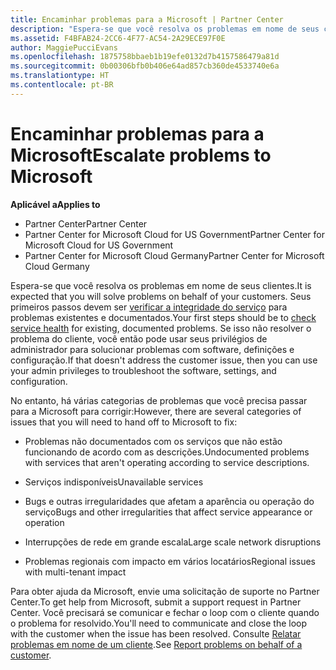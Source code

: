 ```yaml
---
title: Encaminhar problemas para a Microsoft | Partner Center
description: "Espera-se que você resolva os problemas em nome de seus clientes."
ms.assetid: F4BFAB24-2CC6-4F77-AC54-2A29ECE97F0E
author: MaggiePucciEvans
ms.openlocfilehash: 1875758bbaeb1b19efe0132d7b4157586479a81d
ms.sourcegitcommit: 0b00306bfb0b406e64ad857cb360de4533740e6a
ms.translationtype: HT
ms.contentlocale: pt-BR
---
```

# <a name="escalate-problems-to-microsoft"></a><span data-ttu-id="89a72-103">Encaminhar problemas para a Microsoft</span><span class="sxs-lookup"><span data-stu-id="89a72-103">Escalate problems to Microsoft</span></span>

**<span data-ttu-id="89a72-104">Aplicável a</span><span class="sxs-lookup"><span data-stu-id="89a72-104">Applies to</span></span>**

-  <span data-ttu-id="89a72-105">Partner Center</span><span class="sxs-lookup"><span data-stu-id="89a72-105">Partner Center</span></span>
-  <span data-ttu-id="89a72-106">Partner Center for Microsoft Cloud for US Government</span><span class="sxs-lookup"><span data-stu-id="89a72-106">Partner Center for Microsoft Cloud for US Government</span></span>
-  <span data-ttu-id="89a72-107">Partner Center for Microsoft Cloud Germany</span><span class="sxs-lookup"><span data-stu-id="89a72-107">Partner Center for Microsoft Cloud Germany</span></span>

<span data-ttu-id="89a72-108">Espera-se que você resolva os problemas em nome de seus clientes.</span><span class="sxs-lookup"><span data-stu-id="89a72-108">It is expected that you will solve problems on behalf of your customers.</span></span> <span data-ttu-id="89a72-109">Seus primeiros passos devem ser [verificar a integridade do serviço](check-service-health.md) para problemas existentes e documentados.</span><span class="sxs-lookup"><span data-stu-id="89a72-109">Your first steps should be to [check service health](check-service-health.md) for existing, documented problems.</span></span> <span data-ttu-id="89a72-110">Se isso não resolver o problema do cliente, você então pode usar seus privilégios de administrador para solucionar problemas com software, definições e configuração.</span><span class="sxs-lookup"><span data-stu-id="89a72-110">If that doesn't address the customer issue, then you can use your admin privileges to troubleshoot the software, settings, and configuration.</span></span>

<span data-ttu-id="89a72-111">No entanto, há várias categorias de problemas que você precisa passar para a Microsoft para corrigir:</span><span class="sxs-lookup"><span data-stu-id="89a72-111">However, there are several categories of issues that you will need to hand off to Microsoft to fix:</span></span>

-   <span data-ttu-id="89a72-112">Problemas não documentados com os serviços que não estão funcionando de acordo com as descrições.</span><span class="sxs-lookup"><span data-stu-id="89a72-112">Undocumented problems with services that aren't operating according to service descriptions.</span></span>

-   <span data-ttu-id="89a72-113">Serviços indisponíveis</span><span class="sxs-lookup"><span data-stu-id="89a72-113">Unavailable services</span></span>

-   <span data-ttu-id="89a72-114">Bugs e outras irregularidades que afetam a aparência ou operação do serviço</span><span class="sxs-lookup"><span data-stu-id="89a72-114">Bugs and other irregularities that affect service appearance or operation</span></span>

-   <span data-ttu-id="89a72-115">Interrupções de rede em grande escala</span><span class="sxs-lookup"><span data-stu-id="89a72-115">Large scale network disruptions</span></span>

-   <span data-ttu-id="89a72-116">Problemas regionais com impacto em vários locatários</span><span class="sxs-lookup"><span data-stu-id="89a72-116">Regional issues with multi-tenant impact</span></span>

<span data-ttu-id="89a72-117">Para obter ajuda da Microsoft, envie uma solicitação de suporte no Partner Center.</span><span class="sxs-lookup"><span data-stu-id="89a72-117">To get help from Microsoft, submit a support request in Partner Center.</span></span> <span data-ttu-id="89a72-118">Você precisará se comunicar e fechar o loop com o cliente quando o problema for resolvido.</span><span class="sxs-lookup"><span data-stu-id="89a72-118">You'll need to communicate and close the loop with the customer when the issue has been resolved.</span></span> <span data-ttu-id="89a72-119">Consulte [Relatar problemas em nome de um cliente](report-problems-on-behalf-of-a-customer.md).</span><span class="sxs-lookup"><span data-stu-id="89a72-119">See [Report problems on behalf of a customer](report-problems-on-behalf-of-a-customer.md).</span></span>

 

 




